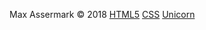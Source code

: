 Max Assermark &copy; 2018
<a href="http://validator.w3.org/check/referer">HTML5</a>
<a href="http://jigsaw.w3.org/css-validator/check/referer">CSS</a>
<a href="http://validator.w3.org/unicorn/check?ucn_uri=referer&amp;ucn_task=conformance">Unicorn</a>
